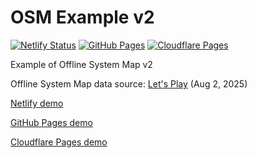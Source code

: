 # OSM Example v2
[![Netlify Status](https://api.netlify.com/api/v1/badges/7437efce-6502-43d3-8316-d4eb8e5664ef/deploy-status)](//mtr-osm-example-v2.netlify.app)
[![GitHub Pages](https://img.shields.io/badge/GitHub-Pages-black?logo=GitHub&style=flat-square)](//mtr-offline-system-map.github.io/example-v2/)
[![Cloudflare Pages](https://img.shields.io/badge/Cloudflare-Pages-orange?logo=Cloudflare&style=flat-square&labelColor=orange&logoColor=white)](//mtr-osm-example-v2.pages.dev)

Example of Offline System Map v2

Offline System Map data source: [Let's Play](//letsplay.minecrafttransitrailway.com/system-map/) (Aug 2, 2025)

[Netlify demo](https://mtr-osm-example-v2.netlify.app/)

[GitHub Pages demo](https://mtr-offline-system-map.github.io/example-v2/)

[Cloudflare Pages demo](https://mtr-osm-example-v2.pages.dev/)
